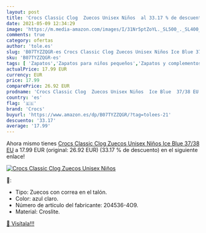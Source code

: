 ```yaml
---
layout: post
title: 'Crocs Classic Clog  Zuecos Unisex Niños  al 33.17 % de descuento'
date: 2021-05-09 12:34:29
image: 'https://m.media-amazon.com/images/I/31Nr5ptZoYL._SL500_._SL400_.jpg'
comments: true
category: ofertas
author: 'tole.es'
slug: 'B07TYZZQGR-es Crocs Classic Clog Zuecos Unisex Niños Ice Blue 37/38 EU'
sku: 'B07TYZZQGR-es'
tags: [ 'Zapatos','Zapatos para niños pequeños','Zapatos y complementos','Zuecos y mules para niño','crocs','zuecos', ]
actualPrice: 17.99 EUR
currency: EUR
price: 17.99
comparePrice: 26.92 EUR
prodname: 'Crocs Classic Clog  Zuecos Unisex Niños  Ice Blue  37/38 EU'
country: 'es'
flag: '🇪🇸'
brand: 'Crocs'
buyurl: 'https://www.amazon.es/dp/B07TYZZQGR/?tag=tolees-21'
descuento: '33.17'
average: '17.99'
---
```


Ahora mismo tienes [Crocs Classic Clog  Zuecos Unisex Niños  Ice Blue  37/38 EU](https://www.amazon.es/dp/B07TYZZQGR/?tag=tolees-21) a 17.99 EUR (original: 26.92 EUR) (33.17 %  de descuento) en el siguiente enlace!

[![Crocs Classic Clog  Zuecos Unisex Niños ](https://m.media-amazon.com/images/I/31Nr5ptZoYL._SL500_._SL400_.jpg)](https://www.amazon.es/dp/B07TYZZQGR/?tag=tolees-21)

🔎:

- Tipo: Zuecos con correa en el talón.
- Color: azul claro.
- Número de artículo del fabricante: 204536-4O9.
- Material: Croslite.

[🛒 Visítala!!!](https://www.amazon.es/dp/B07TYZZQGR/?tag=tolees-21)
